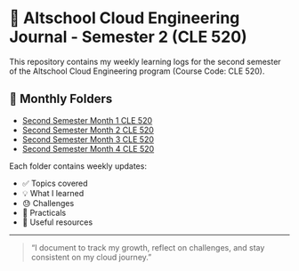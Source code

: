 # 🧠 Altschool Cloud Engineering Journal - Semester 2 (CLE 520)

This repository contains my weekly learning logs for the second semester of the Altschool Cloud Engineering program (Course Code: CLE 520).

## 📆 Monthly Folders

- [Second Semester Month 1 CLE 520](./Second%20Semester%20Month%201%20CLE%20520/)
- [Second Semester Month 2 CLE 520](./Second%20Semester%20Month%202%20CLE%20520/)
- [Second Semester Month 3 CLE 520](./Second%20Semester%20Month%203%20CLE%20520/)
- [Second Semester Month 4 CLE 520](./Second%20Semester%20Month%204%20CLE%20520/)

Each folder contains weekly updates:
- ✅ Topics covered
- 💡 What I learned
- 😓 Challenges
- 🧪 Practicals
- 🔗 Useful resources

---

> “I document to track my growth, reflect on challenges, and stay consistent on my cloud journey.”
